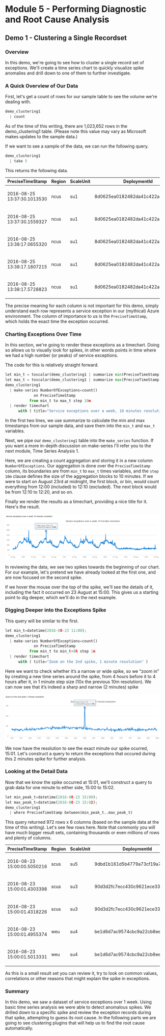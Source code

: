 # Module 5 - Performing Diagnostic and Root Cause Analysis

## Demo 1 - Clustering a Single Recordset

### Overview

In this demo, we're going to see how to cluster a single record set of exceptions. We'll create a time series chart to quickly visualize spike anomalies and drill down to one of them to further investigate.

### A Quick Overview of Our Data

First, let's get a count of rows for our sample table to see the volume we're dealing with.

```python
demo_clustering1
  | count
```

As of the time of this writing, there are 1,023,652 rows in the demo_clustering1 table. (Please note this value may vary as Microsoft makes updates to the sample data.)

If we want to see a sample of the data, we can run the following query.

```python
demo_clustering1
  | take 5
```

This returns the following data.

| PreciseTimeStamp | Region | ScaleUnit | DeploymentId | Tracepoint | ServiceHost |
| ----- | ----- | ----- | ----- | ----- | ----- |
| 2016-08-25 13:37:30.1013530 | ncus | su1 | 8d0625ea0182482da41c422a4021813c | 520010 | 610137c1-1fe1-417b-827d-de6b43b8c689 |
| 2016-08-25 13:37:30.1559327 | ncus | su1 | 8d0625ea0182482da41c422a4021813c | 512005 | 00000000-0000-0000-0000-000000000000 |
| 2016-08-25 13:38:17.0655320 | ncus | su1 | 8d0625ea0182482da41c422a4021813c | 512005 | 00000000-0000-0000-0000-000000000000 |
| 2016-08-25 13:38:17.1807215 | ncus | su1 | 8d0625ea0182482da41c422a4021813c | 520010 | 610137c1-1fe1-417b-827d-de6b43b8c689 |
| 2016-08-25 13:38:17.5728823 | ncus | su1 | 8d0625ea0182482da41c422a4021813c | 512005 | 00000000-0000-0000-0000-000000000000 |

The precise meaning for each column is not important for this demo, simply understand each row represents a service exception in our (mythical) Azure environment. The column of importance to us is the `PreciseTimeStamp`, which holds the exact time the exception occurred.

### Charting Exceptions Over Time

In this section, we're going to render these exceptions as a timechart. Doing so allows us to visually look for spikes, in other words points in time where we had a high number (or peaks) of service exceptions.

The code for this is relatively straight forward.

```python
let min_t = toscalar(demo_clustering1 | summarize min(PreciseTimeStamp));  
let max_t = toscalar(demo_clustering1 | summarize max(PreciseTimeStamp));  
demo_clustering1
  | make-series NumberOfExceptions=count()
             on PreciseTimeStamp
           from min_t to max_t step 10m
  | render timechart
      with ( title="Service exceptions over a week, 10 minutes resolution" )
```

In the first two lines, we use summarize to calculate the min and max timestamps from our sample data, and save them into the `min_t` and `max_t` variables.

Next, we pipe our `demo_clustering1` table into the `make_series` function. If you want a more in-depth discussion on make-series I'll refer you to the next module, Time Series Analysis 1.

Here, we are creating a count aggregation and storing it in a new column `NumberOfExceptions`. Our aggregation is done over the `PreciseTimeStamp` column, its boundaries are from `min_t` to `max_t` times variables, and the `step 10m` clause defines the size of the aggregation blocks to 10 minutes. If we were to start on August 23rd at midnight, the first block, or bin, would count everything from 12:00 (included) to 12:10 (excluded). The next block would be from 12:10 to 12:20, and so on.

Finally we render the results as a timechart, providing a nice title for it. Here's the result.

![Service Exceptions Over a Week](./media/m05-d01-i01-exceptions-week.png)

In reviewing the data, we see two spikes towards the beginning of our chart. For our example, let's pretend we have already looked at the first one, and are now focused on the second spike.

If we hover the mouse over the top of the spike, we'll see the details of it, including the fact it occurred on 23 August at 15:00. This gives us a starting point to dig deeper, which we'll do in the next example.

### Digging Deeper into the Exceptions Spike

This query will be similar to the first.

```python
let min_t=datetime(2016-08-23 11:00);
demo_clustering1
  | make-series NumberOfExceptions=count()
             on PreciseTimeStamp
           from min_t to min_t+8h step 1m
  | render timechart
      with ( title="Zoom on the 2nd spike, 1 minute resolution" )
```

Here we want to check whether it’s a narrow or wide spike, so we “zoom in” by creating a new time series around the spike, from 4 hours before it to 4 hours after it, in 1 minute step size (10x the previous 10m resolution). We can now see that it’s indeed a sharp and narrow (2 minutes) spike

![Zoom in to 8 hour window](media/m05-d01-i02-exceptions-8h.png)

We now have the resolution to see the exact minute our spike ocurred, 15:01. Let's construct a query to return the exceptions that occured during this 2 minutes spike for further analysis.

### Looking at the Detail Data

Now that we know the spike occurred at 15:01, we'll construct a query to grab data for one minute to either side, 15:00 to 15:02.

```python
let min_peak_t=datetime(2016-08-23 15:00);
let max_peak_t=datetime(2016-08-23 15:02);
demo_clustering1
  | where PreciseTimeStamp between(min_peak_t..max_peak_t)
```

This query returned 972 rows x 6 columns (based on the sample data at the time of this writing). Let's see few rows here. Note that commonly you will have much bigger result sets, containing thousands or even millions of rows and plenty of columns.

| PreciseTimeStamp | Region | ScaleUnit | DeploymentId | Tracepoint | ServiceHost |
| ----- | ----- | ----- | ----- | ----- | ----- |
| 2016-08-23 15:00:00.5050216 | scus | su5 | 9dbd1b161d5b4779a73cf19a7836ebd6 | 10007006 | a7292804-72d3-4ad1-aac5-3c52c9176a00 |
| 2016-08-23 15:00:01.4303398 | scus | su3 | 90d3d2fc7ecc430c9621ece335651a01 | 12040111 | 00000000-0000-0000-0000-000000000000 |
| 2016-08-23 15:00:01.4318226 | scus | su3 | 90d3d2fc7ecc430c9621ece335651a01 | 12040111 | 00000000-0000-0000-0000-000000000000 |
| 2016-08-23 15:00:01.4955374 | weu | su4 | be1d6d7ac9574cbc9a22cb8ee20f16fc | 12040111 | 00000000-0000-0000-0000-000000000000 |
| 2016-08-23 15:00:01.5013331 | weu | su4 | be1d6d7ac9574cbc9a22cb8ee20f16fc | 12040111 | 00000000-0000-0000-0000-000000000000 |

As this is a small result set you can review it, try to look on common values, correlations or other reasons that might explain the spike in exceptions.

### Summary

In this demo, we saw a dataset of service exceptions over 1 week. Using basic time series analysis we were able to detect anomalous spikes. We drilled down to a specific spike and review the exception records during that spike, attempting to guess its root cause. In the following parts we are going to see clustering plugins that will help us to find the root cause automatically.
